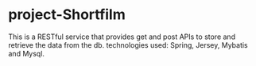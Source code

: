 # project-Shortfilm
This is a RESTful service that provides get and post APIs to store and retrieve the data from the db.
technologies used: Spring, Jersey, Mybatis and Mysql.
